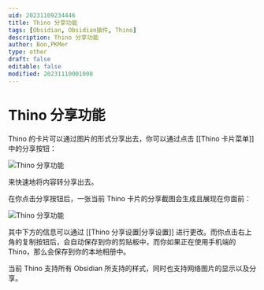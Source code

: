 ```yaml
---
uid: 20231109234446
title: Thino 分享功能
tags: [Obsidian, Obsidian插件, Thino]
description: Thino 分享功能
author: Bon,PKMer
type: other
draft: false
editable: false
modified: 20231110001008
---
```


# Thino 分享功能

Thino 的卡片可以通过图片的形式分享出去，你可以通过点击 [[Thino 卡片菜单]] 中的分享按钮：

![Thino 分享功能](https://cdn.pkmer.cn/images/Pasted%20image%2020231109151706.png!pkmer)

来快速地将内容转分享出去。

在你点击分享按钮后，一张当前 Thino 卡片的分享截图会生成且展现在你面前：

![Thino 分享功能](https://cdn.pkmer.cn/images/Pasted%20image%2020231109151812.png!pkmer)

其中下方的信息可以通过 [[Thino 分享设置|分享设置]] 进行更改。而你点击右上角的复制按钮后，会自动保存到你的剪贴板中，而你如果正在使用手机端的 Thino，那么会保存到你的本地相册中。

当前 Thino 支持所有 Obsidian 所支持的样式，同时也支持网络图片的显示以及分享。